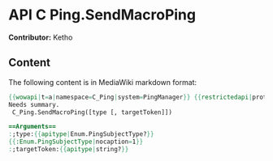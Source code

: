 # API C Ping.SendMacroPing

**Contributor:** Ketho

## Content

The following content is in MediaWiki markdown format:

```mediawiki
{{wowapi|t=a|namespace=C_Ping|system=PingManager}} {{restrictedapi|protected}}
Needs summary.
 C_Ping.SendMacroPing([type [, targetToken]])

==Arguments==
:;type:{{apitype|Enum.PingSubjectType?}}
{{:Enum.PingSubjectType|nocaption=1}}
:;targetToken:{{apitype|string?}}
```